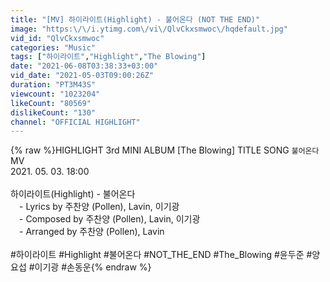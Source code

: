 ```yaml
---
title: "[MV] 하이라이트(Highlight) - 불어온다 (NOT THE END)"
image: "https:\/\/i.ytimg.com\/vi\/QlvCkxsmwoc\/hqdefault.jpg"
vid_id: "QlvCkxsmwoc"
categories: "Music"
tags: ["하이라이트","Highlight","The Blowing"]
date: "2021-06-08T03:38:33+03:00"
vid_date: "2021-05-03T09:00:26Z"
duration: "PT3M43S"
viewcount: "1023204"
likeCount: "80569"
dislikeCount: "130"
channel: "OFFICIAL HIGHLIGHT"
---
```

{% raw %}HIGHLIGHT 3rd MINI ALBUM [The Blowing] TITLE SONG `불어온다` MV<br />2021. 05. 03. 18:00<br /><br />하이라이트(Highlight) - 불어온다<br />　- Lyrics by 주찬양 (Pollen), Lavin, 이기광<br />　- Composed by 주찬양 (Pollen), Lavin, 이기광<br />　- Arranged by 주찬양 (Pollen), Lavin<br /><br />#하이라이트 #Highlight #불어온다 #NOT_THE_END #The_Blowing #윤두준 #양요섭 #이기광 #손동운{% endraw %}
